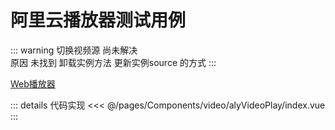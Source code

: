 # 阿里云播放器测试用例
<script  setup>
    import alyVideoPlay from "./index.vue"
    // import BackTop from "../../pages/Components/common/BackTop.vue"
</script>

::: warning
 切换视频源  尚未解决  
 原因 未找到 卸载实例方法 更新实例source 的方式
:::

[ Web播放器 ](https://help.aliyun.com/zh/vod/developer-reference/apsaravideo-player-sdk-for-web/?spm=a2c4g.11186623.0.0.6694799bBJMPju)

<alyVideoPlay/>

::: details 代码实现
 <<< @/pages/Components/video/alyVideoPlay/index.vue
:::

<!-- <BackTop /> -->
